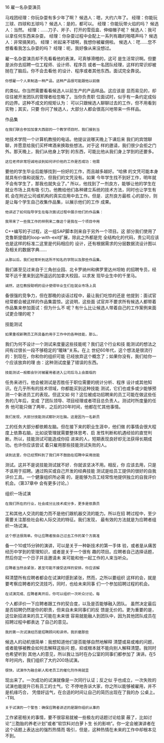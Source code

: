 16 雇一名杂耍演员

  马戏团经理：你玩杂耍有多少年了啊？
  候选人：嗯，大约六年了。
  经理：你能玩三球、四球和五球吗？
  候选人：是的，都可以。
  经理：你能玩带火焰的吗？
  候选人：当然。
  经理：……刀子、斧子、打开的雪茄盒、伸缩帽子呢？
  候选人：我可以拿任何东西来杂耍。
  经理：你杂耍过程中会配上一系列有趣的啪嗒声吗？
  候选人：非常搞笑的。
  经理：听起来不错啊，我想你被雇佣啦。
  候选人：呓……您不想看看我怎么杂耍的吗？
  经理：呃，我好像从来没想过。

  雇一名杂耍演员却不先看看他的表演，可真够滑稽的，这可
是生活常识啊。但要是派你去招聘一位工程师、设计师、程序员
或者一名团队经理，这样的常识却被抛在了脑后。你不会去看他
的设计、程序或者其他东西。面试完全靠说。

    你想雇一个人来制造一种产品，这种产品很可能跟他以前做
的类似。你当然需要看看候选人以前生产的产品样品。这应该是
显而易见的，却往往被开发团队的管理者给忽略了。当你负责职
位面试时，似乎有一条约定成俗的边界。这种不成文的规矩认为：
可以只跟候选人聊聊过去的工作，但不用看到实物；其实，只要
你问了候选人，大部分人都会很高兴地带来一件样品。

作品集

    在我们联合参加加拿大西部的一个教学项目时，我们接到当
地技术学院一个计算机教授的电话。他提议说哪天晚上下课后来
我们的宾馆聊聊，并愿意给我们买杯啤酒来换取些想法。对于这
样的邀请，我们很少会拒之门外。那天晚上，我们从他身上学到
的东西，可能比他从我们身上学到的还要多。

    这位老师非常坦诚地谈到如何评价他的工作是否成功：他需
要他的学生毕业后能够找到一份好的工作，而且越多越好。“哈佛
的文凭可能本身就具有价值和说服力，但我们的文凭没有。如果
今年学生找不到好工作，明年就不会有学生了，那我也就失业了。”
所以，他找到了一剂良方，能够让他的学生在就业市场上具有吸
引力。他教给他们各种建立系统的技术方法，同时也让学生有机
会在附近公司或机构的真实应用中去工作。但是．这剂良方最核
心的部分，则是让每个学生自己收集作品集，以展示他们的工作
成果。

    他讲述了如何指导学生在每次面试过程中展示他们的作品集：

    我带来了一些我工作的样例来二像这个是我在一个项目中用
C++编写的子过程，这一组SAP脚本则来自于另外一个项目。这
部分我们使用了克鲁斯提倡的loop-with-exit扩展，除此之外都是完
全结构化的代码，贵公司应该也是这样的标准二这里是代码相应的
设计，还有根据需求的分层数据流设计图以及相关的数据字典……

    从那以后，我们经常听到这所不知名的学院以及那些作品集。
我们甚至见过来自于三角创业园、北卡罗纳州和佛罗里达州坦帕
的招聘专员，经常不远千里来到这所遥远的加拿大校园，以求发
现毕业生中的千里马。

    诚然，这位教授聪明的设计使得毕业生们在就业市场上具
备很强的竞争力，但在那晚的谈话过程中，最让我们吃惊的还是
他提到：面试官经常都会被这样的作品集震惊。这说明，这些面
试官并不要求所有候选人都带着作品集来参加面试：但为什么不
呢？有什么比让候选人带着自己的工作案例来面试更合理的呢？

技能测试

    如果重视新聘员工所具备的用于工作中的各种技能，那么，
我们为何不设计一个测试来度量这些技能呢？我们这个行业和技
能测试的想法之间有过很长一段不够稳定的“暖昧”关系。在上
世纪60年代，这个想法是很流行的：到现在，你和你的组织可能
已经放弃这个概念了；如果你没有，我们给你一个应该放弃的理
由：这种测试度量了错误的东西。

    技能测试一般都会针对被雇用者进入公司后马上会面临的
任务来进行。他会被测试是否胜任于职位需要的统计分析、程序
设计或其他知识。在几乎所有的技术领域，你都能买到这种技能
测试，它们也或多或少能够预测一个新进员工的表现。但这又如
何？这位被成功招聘来的员工可能在做这些任务的几年后，变成
了团队领导、项目经理或者项目总负责人。测试时所度量的任务
他可能只做了两年，之后的20年时间，他都在忙其他事情。

    我们发现，大部分技能测试都针对左脑。这是因为一名新员
工的任务大部分都依赖左脑。但在接下来的职业生涯中，他们做
的事情会很大程度上依靠右脑，比如说管理就需要整体思考、启
发性判断和机遇经验的直觉判断。所以，技能测试可能造成你招
进来的人，短期表现良好却无法获得长期成功。也许你应该尝试
着只雇用那些技能测试失败的人。

    读到这里，你已经预料到了我们并不鼓励在招聘中采用技能
测试。这并不是说技能测试就不好．你就该坚决不用。相反，你
应该去用，只是不该用于招聘。通过购买或自己开发的经典技能
测试是给员工提供的很好的自我评价工具。一个健康组织所必需
的，是能够为员工经常性地提供独立的自我评价机会。（第37章中
会有更多讨论。）

组织一场试演

    在我们所在的行业，社会成分比技术成分多，更多是依靠员
工和其他人交流的能力而不是他们跟机器交流的能力。所以在招
聘过程中，至少需要关注那些社会和人际交流的特征。我们发现，
最有效的方法就是为应聘者组织一场试演。

    这个想法很简单。你让应聘者按自己过去工作的某个方面准
备一个10或15分钟的演讲，可以是关于一种新技术的第一手体
验，或者是从痛苦经历中学到的管理知识，或者是关于一个很有
趣的项目。应聘者自己选择话题，然后你定一个日子并且邀请未
来可能和他一起工作的人来当听众。

    应聘者当然会紧张，甚至可能不接受这样的安排。你应该解
释清楚所有应聘者都会在试演时感到紧张，然而，之所以要组织
这样的会，就是要考察应聘者的交流技巧，同时，也给未来同事
们一个参加招聘过程的机会。

    在试演完成、应聘者离开后，你可以组织一次听众讨论。每
个人都评价一下应聘者跟工作的契合度，以及是否能够融入团队。
虽然决定最后是否招聘仍然是你的职责，但来自未来同事们的反
馈是无价的。更为重要的是，这位新招进来的员工可能在未来很
容易就能融人到团队中，因为其他团队成员在招聘过程中都表达
了自己的意见。

    我的第一次试演经历是招聘顾问和讲师。我折磨那些
候选人的动机很简单：我想知道他们是否能够自然地解释
清楚或易或难的问题，或者能够被教会如何去解释这些问
题，抑或根本就不能向别人解释清楚。我同时也希望听到
其他人的意见，所以我让当时在办公室的同事们都参加了
演讲。在5年时间内，我们组织了大约200场试演。

    很快，试演作为融合新人和老员工的催化剂作用就显
现出来了。一次成功的试演就像是一次同行认证；反之似
乎也成立，一次失败的试演也能提升已有员工的士气，它
不停地告诉大家，你之所以能够被雇用，并不是机缘巧合，
凭借好运气，在合适的时间让自己的简历出现在了我的办
公桌上。
-TRL

    关于试演的一个警告：确保应聘者讲述的是跟你组织从事的
工作紧密相关的事情，要不很容易就被一些极左的话题讨论给蒙
蔽了，比如讨论“三胞胎的养老计划”或者“软饮料对白萝卜生
长的影响”。你一定会被演讲者在这个话题上表达出的强烈热情而
吸引，但是，这种热情在未来的工作中却根本见不到。
